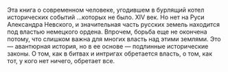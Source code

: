 <!--2016-11-26 21:20:18-->
Эта книга о современном человеке, угодившем в бурлящий котел исторических событий …которых не было. XIV век. Но нет на Руси Александра Невского, и значительная часть русских земель находится под властью немецкого ордена. Впрочем, борьба еще не окончена потому, что слишком важна для многих власть над этими землями.
Это — авантюрная история, но в ее основе — подлинные исторические законы. О том, как в битвах и интригах обретается власть, о том, как тот, у кого нет ничего, обретает все.